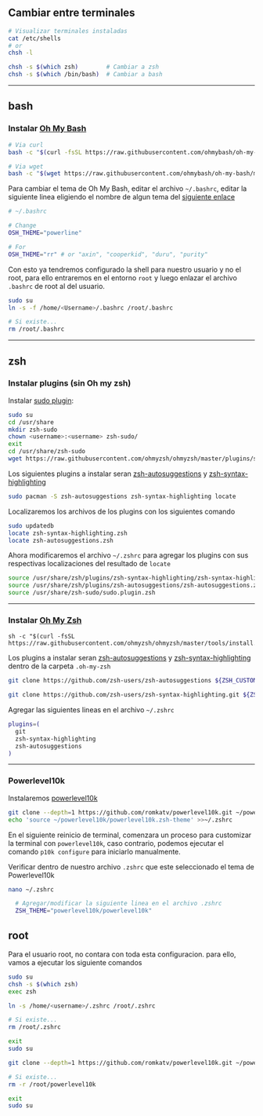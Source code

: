## Cambiar entre terminales

```sh
# Visualizar terminales instaladas
cat /etc/shells
# or
chsh -l

chsh -s $(which zsh)        # Cambiar a zsh
chsh -s $(which /bin/bash)  # Cambiar a bash
```

---
## bash

### Instalar [Oh My Bash](https://github.com/ohmybash/oh-my-bash)

```sh
# Via curl
bash -c "$(curl -fsSL https://raw.githubusercontent.com/ohmybash/oh-my-bash/master/tools/install.sh)"

# Via wget
bash -c "$(wget https://raw.githubusercontent.com/ohmybash/oh-my-bash/master/tools/install.sh -O -)"
```

Para cambiar el tema de Oh My Bash, editar el archivo `~/.bashrc`, editar la siguiente linea eligiendo el nombre de algun tema del [siguiente enlace](https://github.com/ohmybash/oh-my-bash/wiki/Themes)
```sh
# ~/.bashrc

# Change
OSH_THEME="powerline"

# For
OSH_THEME="rr" # or "axin", "cooperkid", "duru", "purity"
```

Con esto ya tendremos configurado la shell para nuestro usuario y no el root, para ello entraremos en el entorno `root` y luego enlazar el archivo `.bashrc` de root al del usuario.
```bash
sudo su
ln -s -f /home/<Username>/.bashrc /root/.bashrc

# Si existe...
rm /root/.bashrc
```


---
## zsh

### Instalar plugins (sin Oh my zsh)

Instalar [sudo plugin](https://github.com/ohmyzsh/ohmyzsh/blob/master/plugins/sudo/sudo.plugin.zsh):

```sh
sudo su
cd /usr/share
mkdir zsh-sudo
chown <username>:<username> zsh-sudo/
exit
cd /usr/share/zsh-sudo
wget https://raw.githubusercontent.com/ohmyzsh/ohmyzsh/master/plugins/sudo/sudo.plugin.zsh
```

Los siguientes plugins a instalar seran [zsh-autosuggestions](https://github.com/zsh-users/zsh-autosuggestions) y [zsh-syntax-highlighting](https://github.com/zsh-users/zsh-syntax-highlighting)

```sh
sudo pacman -S zsh-autosuggestions zsh-syntax-highlighting locate
```

Localizaremos los archivos de los plugins con los siguientes comando

```sh
sudo updatedb
locate zsh-syntax-highlighting.zsh
locate zsh-autosuggestions.zsh
```

Ahora modificaremos el archivo `~/.zshrc` para agregar los plugins con sus respectivas localizaciones del resultado de `locate`

```sh
source /usr/share/zsh/plugins/zsh-syntax-highlighting/zsh-syntax-highlighting.zsh
source /usr/share/zsh/plugins/zsh-autosuggestions/zsh-autosuggestions.zsh
source /usr/share/zsh-sudo/sudo.plugin.zsh
```

---
### Instalar [Oh My Zsh](https://github.com/ohmyzsh/ohmyzsh)

```
sh -c "$(curl -fsSL https://raw.githubusercontent.com/ohmyzsh/ohmyzsh/master/tools/install.sh)"
```

Los plugins a instalar seran [zsh-autosuggestions](https://github.com/zsh-users/zsh-autosuggestions) y [zsh-syntax-highlighting](https://github.com/zsh-users/zsh-syntax-highlighting) dentro de la carpeta `.oh-my-zsh`

```sh
git clone https://github.com/zsh-users/zsh-autosuggestions ${ZSH_CUSTOM:-~/.oh-my-zsh/custom}/plugins/zsh-autosuggestions

git clone https://github.com/zsh-users/zsh-syntax-highlighting.git ${ZSH_CUSTOM:-~/.oh-my-zsh/custom}/plugins/zsh-syntax-highlighting
```

Agregar las siguientes lineas en el archivo `~/.zshrc`

```sh
plugins=(
  git
  zsh-syntax-highlighting
  zsh-autosuggestions
)
```

---
### Powerlevel10k

Instalaremos [powerlevel10k](https://github.com/romkatv/powerlevel10k)

```sh
git clone --depth=1 https://github.com/romkatv/powerlevel10k.git ~/powerlevel10k
echo 'source ~/powerlevel10k/powerlevel10k.zsh-theme' >>~/.zshrc
```

En el siguiente reinicio de terminal, comenzara un proceso para customizar la terminal con `powerlevel10k`, caso contrario, podemos ejecutar el comando `p10k configure` para iniciarlo manualmente.

Verificar dentro de nuestro archivo `.zshrc` que este seleccionado el tema de Powerlevel10k

```sh
nano ~/.zshrc

  # Agregar/modificar la siguiente linea en el archivo .zshrc
  ZSH_THEME="powerlevel10k/powerlevel10k"
```


## root

Para el usuario root, no contara con toda esta configuracion. para ello, vamos a ejecutar los siguiente comandos
```sh
sudo su
chsh -s $(which zsh)
exec zsh

ln -s /home/<username>/.zshrc /root/.zshrc

# Si existe...
rm /root/.zshrc

exit
sudo su

git clone --depth=1 https://github.com/romkatv/powerlevel10k.git ~/powerlevel10k

# Si existe...
rm -r /root/powerlevel10k

exit
sudo su
```

